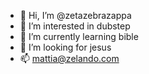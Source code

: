 - 👋 Hi, I’m @zetazebrazappa
- 👀 I’m interested in dubstep
- 🌱 I’m currently learning bible
- 💞️ I’m looking for jesus
- 📫 mattia@zelando.com
